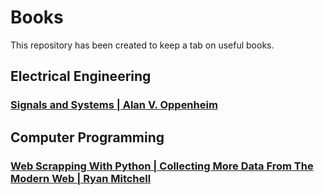 # Books
This repository has been created to keep a tab on useful books. 

## Electrical Engineering ##
### [Signals and Systems | Alan V. Oppenheim](https://eee.guc.edu.eg/Courses/Communications/COMM401%20Signal%20&%20System%20Theory/Alan%20V.%20Oppenheim,%20Alan%20S.%20Willsky,%20with%20S.%20Hamid-Signals%20and%20Systems-Prentice%20Hall%20(1996).pdf) ###

## Computer Programming ##
### [Web Scrapping With Python | Collecting More Data From The Modern Web | Ryan Mitchell](https://edu.anarcho-copy.org/Programming%20Languages/Python/Web%20Scraping%20with%20Python,%202nd%20Edition.pdf) ###

